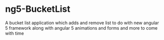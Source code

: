 # ng5-BucketList
A bucket list application which adds and remove list to do with new angular 5 framework along with angular 5 animations and forms and more to come with time
